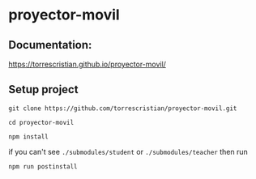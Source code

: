 # proyector-movil

## Documentation:

https://torrescristian.github.io/proyector-movil/

## Setup project
```
git clone https://github.com/torrescristian/proyector-movil.git
```
```
cd proyector-movil
```
```
npm install
```
if you can't see `./submodules/student` or `./submodules/teacher` then run
```
npm run postinstall
```
